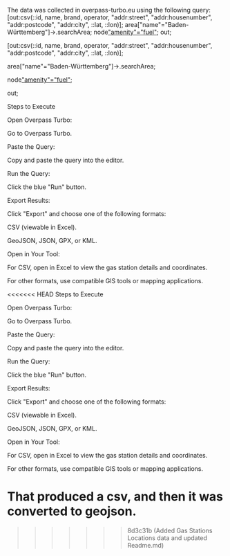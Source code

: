 The data was collected in overpass-turbo.eu using the following query:
[out:csv(::id, name, brand, operator, "addr:street", "addr:housenumber", "addr:postcode", "addr:city", ::lat, ::lon)];
area["name"="Baden-Württemberg"]->.searchArea;
node["amenity"="fuel"](area.searchArea);
out;

[out:csv(::id, name, brand, operator, "addr:street", "addr:housenumber", "addr:postcode", "addr:city", ::lat, ::lon)];

area["name"="Baden-Württemberg"]->.searchArea;

node["amenity"="fuel"](area.searchArea);

out;


Steps to Execute

Open Overpass Turbo:

Go to Overpass Turbo.

Paste the Query:

Copy and paste the query into the editor.

Run the Query:

Click the blue "Run" button.

Export Results:

Click "Export" and choose one of the following formats:

CSV (viewable in Excel).

GeoJSON, JSON, GPX, or KML.

Open in Your Tool:

For CSV, open in Excel to view the gas station details and coordinates.

For other formats, use compatible GIS tools or mapping applications.


<<<<<<< HEAD
Steps to Execute

Open Overpass Turbo:

Go to Overpass Turbo.

Paste the Query:

Copy and paste the query into the editor.

Run the Query:

Click the blue "Run" button.

Export Results:

Click "Export" and choose one of the following formats:

CSV (viewable in Excel).

GeoJSON, JSON, GPX, or KML.

Open in Your Tool:

For CSV, open in Excel to view the gas station details and coordinates.

For other formats, use compatible GIS tools or mapping applications.

That produced a csv, and then it was converted to geojson.
=======
>>>>>>> 8d3c31b (Added Gas Stations Locations data and updated Readme.md)
